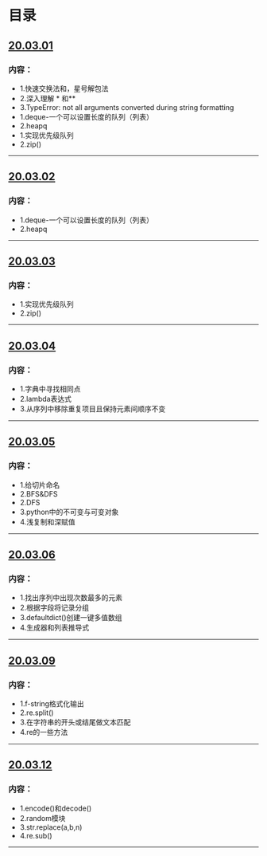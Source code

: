 # 目录
## [20.03.01](./Note/note20.03.01.md)
### 内容：
* 1.快速交换法和，星号解包法
* 2.深入理解 * 和**
* 3.TypeError: not all arguments converted during string formatting
* 1.deque-一个可以设置长度的队列（列表）
* 2.heapq
* 1.实现优先级队列
* 2.zip()
---
## [20.03.02](./Note/note20.03.02.md)
### 内容：
* 1.deque-一个可以设置长度的队列（列表）
* 2.heapq
---
## [20.03.03](./Note/note20.03.03.md)
### 内容：
* 1.实现优先级队列
* 2.zip()
---
## [20.03.04](./Note/note20.03.04.md)
### 内容：
* 1.字典中寻找相同点
* 2.lambda表达式
* 3.从序列中移除重复项目且保持元素间顺序不变
---
## [20.03.05](./Note/note20.03.05.md)
### 内容：
* 1.给切片命名
* 2.BFS&DFS
* 2.DFS
* 3.python中的不可变与可变对象
* 4.浅复制和深赋值
---
## [20.03.06](./Note/note20.03.06.md)
### 内容：
* 1.找出序列中出现次数最多的元素
* 2.根据字段将记录分组
* 3.defaultdict()创建一键多值数组
* 4.生成器和列表推导式
---
## [20.03.09](./Note/note20.03.09.md)
### 内容：
* 1.f-string格式化输出
* 2.re.split()
* 3.在字符串的开头或结尾做文本匹配
* 4.re的一些方法
---
## [20.03.12](./Note/note20.03.12.md)
### 内容：
* 1.encode()和decode()
* 2.random模块
* 3.str.replace(a,b,n)
* 4.re.sub()
---
